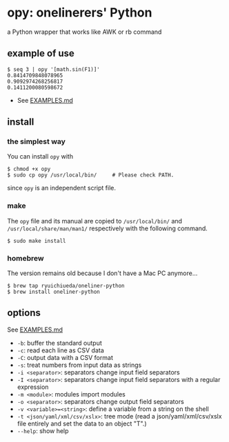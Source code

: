 # opy: onelinerers' Python

 a Python wrapper that works like AWK or rb command

## example of use

```
$ seq 3 | opy '[math.sin(F1)]'
0.8414709848078965
0.9092974268256817
0.1411200080598672
```

* See [EXAMPLES.md](./EXAMPLES.md)

## install

### the simplest way

You can install `opy` with 

```
$ chmod +x opy
$ sudo cp opy /usr/local/bin/     # Please check PATH.
```

since `opy` is an independent script file.

### make

The `opy` file and its manual are copied to `/usr/local/bin/` and `/usr/local/share/man/man1/` respectively with the following command.

```
$ sudo make install
```


### homebrew

The version remains old because I don't have a Mac PC anymore...

```
$ brew tap ryuichiueda/oneliner-python
$ brew install oneliner-python
```

## options

See [EXAMPLES.md](./EXAMPLES.md)

* `-b`: buffer the standard output
* `-c`: read each line as CSV data
* `-C`: output data with a CSV format
* `-s`: treat numbers from input data as strings
* `-i <separator>`: separators change input field separators
* `-I <separator>`: separators change input field separators with a regular expression
* `-m <module>`: modules import modules
* `-o <separator>`: separators change output field separators
* `-v <variable>=<string>`: define a variable from a string on the shell
* `-t <json/yaml/xml/csv/xslx>`: tree mode (read a json/yaml/xml/csv/xslx file entirely and set the data to an object "T".)
* `--help`: show help


